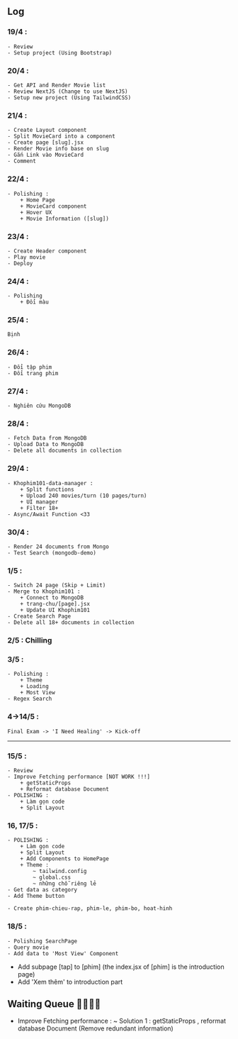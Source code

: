 ## Log
### 19/4 :
    - Review
    - Setup project (Using Bootstrap)

### 20/4 :
    - Get API and Render Movie list
    - Review NextJS (Change to use NextJS)
    - Setup new project (Using TailwindCSS)

### 21/4 :
    - Create Layout component
    - Split MovieCard into a component
    - Create page [slug].jsx
    - Render Movie info base on slug
    - Gắn Link vào MovieCard
    - Comment

### 22/4 :
    - Polishing :
        + Home Page
        + MovieCard component
        + Hover UX
        + Movie Information ([slug])
        
### 23/4 :
    - Create Header component
    - Play movie
    - Deploy

### 24/4 :
    - Polishing
        + Đổi màu

### 25/4 :
    Bịnh

### 26/4 :
    - Đổi tập phim
    - Đổi trang phim

### 27/4 :
    - Nghiên cứu MongoDB

### 28/4 :
    - Fetch Data from MongoDB
    - Upload Data to MongoDB
    - Delete all documents in collection

### 29/4 :
    - Khophim101-data-manager :
        + Split functions
        + Upload 240 movies/turn (10 pages/turn)
        + UI manager
        + Filter 18+
    - Async/Await Function <33

### 30/4 :
    - Render 24 documents from Mongo
    - Test Search (mongodb-demo)

### 1/5 :
    - Switch 24 page (Skip + Limit)
    - Merge to Khophim101 :
        + Connect to MongoDB
        + trang-chu/[page].jsx
        + Update UI Khophim101
    - Create Search Page
    - Delete all 18+ documents in collection

### 2/5 : Chilling

### 3/5 :
    - Polishing :
        + Theme
        + Loading
        + Most View
    - Regex Search

### 4->14/5 :
    Final Exam -> 'I Need Healing' -> Kick-off

---

### 15/5 :
    - Review
    - Improve Fetching performance [NOT WORK !!!]
        + getStaticProps
        + Reformat database Document
    - POLISHING :
        + Làm gọn code
        + Split Layout

### 16, 17/5 :
    - POLISHING :
        + Làm gọn code
        + Split Layout
        + Add Components to HomePage
        + Theme :
            ~ tailwind.config
            ~ global.css
            ~ những chỗ riêng lẻ
    - Get data as category
    - Add Theme button

    - Create phim-chieu-rap, phim-le, phim-bo, hoat-hinh

### 18/5 :
    - Polishing SearchPage
    - Query movie
    - Add data to 'Most View' Component
    
- Add subpage [tap] to [phim]
  (the index.jsx of [phim] is the introduction page)
- Add 'Xem thêm' to introduction part

## Waiting Queue 🤌🤧🐢🥰
+ Improve Fetching performance :
    ~ Solution 1 : getStaticProps , reformat database Document (Remove redundant information)

